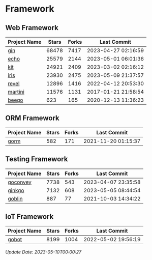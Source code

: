 # Framework

## Web Framework
| Project Name | Stars | Forks | Last Commit |
| ------------ | ----- | ----- | ----------- |
| [gin](https://github.com/gin-gonic/gin) | 68478 | 7417 | 2023-04-27 02:16:59 |
| [echo](https://github.com/labstack/echo) | 25579 | 2144 | 2023-05-01 06:01:36 |
| [kit](https://github.com/go-kit/kit) | 24921 | 2409 | 2023-03-02 02:16:12 |
| [iris](https://github.com/kataras/iris) | 23930 | 2475 | 2023-05-09 21:37:57 |
| [revel](https://github.com/revel/revel) | 12896 | 1416 | 2022-04-12 20:53:30 |
| [martini](https://github.com/go-martini/martini) | 11576 | 1131 | 2017-01-21 21:58:54 |
| [beego](https://github.com/astaxie/beego) | 623 | 165 | 2020-12-13 11:36:23 |

## ORM Framework
| Project Name | Stars | Forks | Last Commit |
| ------------ | ----- | ----- | ----------- |
| [gorm](https://github.com/jinzhu/gorm) | 582 | 171 | 2021-11-20 01:15:37 |

## Testing Framework
| Project Name | Stars | Forks | Last Commit |
| ------------ | ----- | ----- | ----------- |
| [goconvey](https://github.com/smartystreets/goconvey) | 7738 | 543 | 2023-04-07 23:35:58 |
| [ginkgo](https://github.com/onsi/ginkgo) | 7132 | 608 | 2023-05-05 08:44:54 |
| [goblin](https://github.com/franela/goblin) | 887 | 77 | 2021-10-03 14:34:22 |

## IoT Framework
| Project Name | Stars | Forks | Last Commit |
| ------------ | ----- | ----- | ----------- |
| [gobot](https://github.com/hybridgroup/gobot) | 8199 | 1004 | 2022-05-02 19:56:19 |

*Update Date: 2023-05-10T00:00:27*